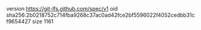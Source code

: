 version https://git-lfs.github.com/spec/v1
oid sha256:2b0218752c714fba9268c37ac0ad42fce2bf5596022f4052cedbb31cf9654427
size 1161
